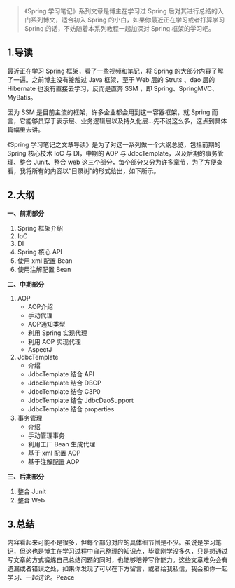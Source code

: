 > 《Spring 学习笔记》系列文章是博主在学习过 Spring 后对其进行总结的入门系列博文，适合初入 Spring 的小白，如果你最近正在学习或者打算学习 Spring 的话，不妨随着本系列教程一起加深对 Spring 框架的学习吧。

## 1.导读

最近正在学习 Spring 框架，看了一些视频和笔记，将 Spring 的大部分内容了解了一遍。之前博主没有接触过 Java 框架，至于 Web 层的 Struts 、dao 层的 Hibernate 也没有直接去学习，反而是直奔 SSM ，即 Spring、SpringMVC、MyBatis。

因为 SSM 是目前主流的框架，许多企业都会用到这一容器框架，就 Spring 而言，它能够贯穿于表示层、业务逻辑层以及持久化层…先不说这么多，这点到具体篇幅里去讲。

《Spring 学习笔记之文章导读》是为了对这一系列做一个大纲总览，包括前期的 Spring 核心技术 IoC 与 DI，中期的 AOP 与 JdbcTemplate，以及后期的事务管理、整合 Junit、整合 web 这三个部分，每个部分又分为许多章节，为了方便查看，我将所有的内容以“目录树”的形式给出，如下所示。

## 2.大纲

**一、前期部分**

1. Spring 框架介绍
2. IoC
3. DI
4. Spring 核心 API
5. 使用 xml 配置 Bean
6. 使用注解配置 Bean

**二、中期部分**

1. AOP
   - AOP介绍
   - 手动代理
   - AOP通知类型
   - 利用 Spring 实现代理
   - 利用 AOP 实现代理
   - AspectJ
2. JdbcTemplate
   - 介绍
   - JdbcTemplate 结合 API
   - JdbcTemplate 结合 DBCP
   - JdbcTemplate 结合 C3P0
   - JdbcTemplate 结合 JdbcDaoSupport
   - JdbcTemplate 结合 properties
3. 事务管理
   - 介绍
   - 手动管理事务
   - 利用工厂 Bean 生成代理
   - 基于 xml 配置 AOP
   - 基于注解配置 AOP

**三、后期部分**

1. 整合 Junit
2. 整合 Web

## 3.总结

内容看起来可能不是很多，但每个部分对应的具体细节倒是不少。虽说是学习笔记，但这也是博主在学习过程中自己整理的知识点，毕竟刚学没多久，只是想通过写文章的方式锻炼自己总结问题的同时，也能够培养写作能力。这些文章难免会有遗漏或者错误之处，如果你发现了可以在下方留言，或者给我私信，我会和你一起学习、一起讨论。Peace